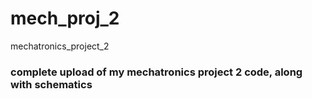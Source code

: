 # mech_proj_2
mechatronics_project_2

### complete upload of my mechatronics project 2 code, along with schematics
